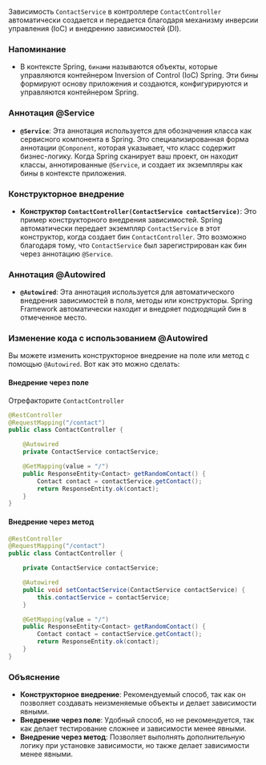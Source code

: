 Зависимость `ContactService` в контроллере `ContactController` автоматически создается и передается благодаря механизму инверсии управления (IoC) и внедрению зависимостей (DI). 

### Напоминание
- В контексте Spring, `бинами` называются объекты, которые управляются контейнером Inversion of Control (IoC) Spring. Эти бины формируют основу приложения и создаются, конфигурируются и управляются контейнером Spring.

### Аннотация @Service

- **`@Service`**: Эта аннотация используется для обозначения класса как сервисного компонента в Spring. Это специализированная форма аннотации `@Component`, которая указывает, что класс содержит бизнес-логику. Когда Spring сканирует ваш проект, он находит классы, аннотированные `@Service`, и создает их экземпляры как бины в контексте приложения.

### Конструкторное внедрение

- **Конструктор `ContactController(ContactService contactService)`**: Это пример конструкторного внедрения зависимостей. Spring автоматически передает экземпляр `ContactService` в этот конструктор, когда создает бин `ContactController`. Это возможно благодаря тому, что `ContactService` был зарегистрирован как бин через аннотацию `@Service`.

### Аннотация @Autowired

- **`@Autowired`**: Эта аннотация используется для автоматического внедрения зависимостей в поля, методы или конструкторы. Spring Framework автоматически находит и внедряет подходящий бин в отмеченное место.

### Изменение кода с использованием @Autowired

Вы можете изменить конструкторное внедрение на поле или метод с помощью `@Autowired`. Вот как это можно сделать:

#### Внедрение через поле

Отрефакторите `ContactController`

```java
@RestController
@RequestMapping("/contact")
public class ContactController {

    @Autowired
    private ContactService contactService;

    @GetMapping(value = "/")
    public ResponseEntity<Contact> getRandomContact() {
        Contact contact = contactService.getContact();
        return ResponseEntity.ok(contact);
    }
}
```

#### Внедрение через метод

```java
@RestController
@RequestMapping("/contact")
public class ContactController {

    private ContactService contactService;

    @Autowired
    public void setContactService(ContactService contactService) {
        this.contactService = contactService;
    }

    @GetMapping(value = "/")
    public ResponseEntity<Contact> getRandomContact() {
        Contact contact = contactService.getContact();
        return ResponseEntity.ok(contact);
    }
}
```

### Объяснение

- **Конструкторное внедрение**: Рекомендуемый способ, так как он позволяет создавать неизменяемые объекты и делает зависимости явными.
- **Внедрение через поле**: Удобный способ, но не рекомендуется, так как делает тестирование сложнее и зависимости менее явными.
- **Внедрение через метод**: Позволяет выполнять дополнительную логику при установке зависимости, но также делает зависимости менее явными.
